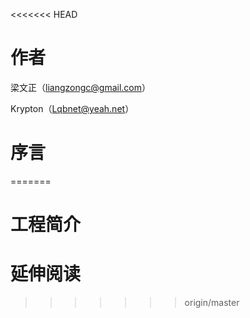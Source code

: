 <<<<<<< HEAD
# 作者 
梁文正（liangzongc@gmail.com）

Krypton（Lqbnet@yeah.net）

# 序言
=======
# 工程简介



# 延伸阅读

>>>>>>> origin/master
